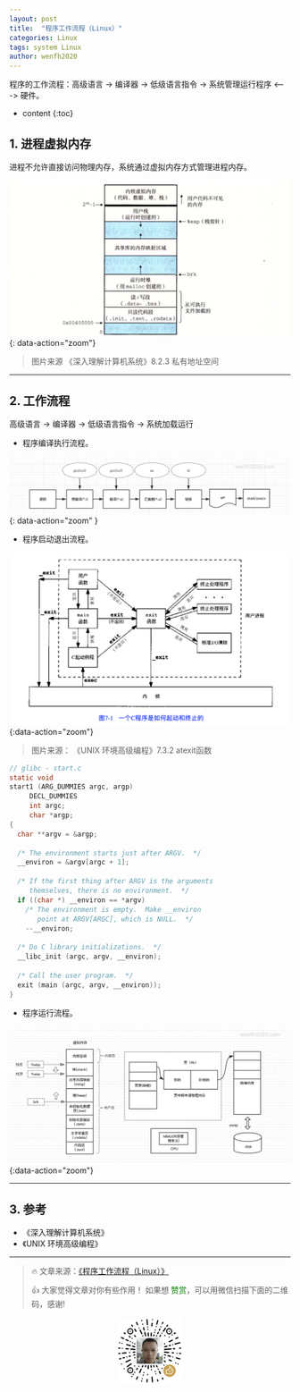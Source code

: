 ```yaml
---
layout: post
title:  "程序工作流程（Linux）"
categories: Linux
tags: system Linux
author: wenfh2020
---
```


程序的工作流程：高级语言 -> 编译器 -> 低级语言指令 -> 系统管理运行程序 <---> 硬件。



* content
{:toc}

## 1. 进程虚拟内存

进程不允许直接访问物理内存，系统通过虚拟内存方式管理进程内存。

![进程地址空间](/images/2020-02-20-14-22-08.png){: data-action="zoom"}

> 图片来源 《深入理解计算机系统》8.2.3 私有地址空间

---

## 2. 工作流程

高级语言 -> 编译器 -> 低级语言指令 -> 系统加载运行

* 程序编译执行流程。

![编译流程](/images/2020-04-28-12-54-46.png){: data-action="zoom" }

* 程序启动退出流程。

![程序启动退出流程](/images/2020-04-29-10-38-48.png){:data-action="zoom"}

> 图片来源： 《UNIX 环境高级编程》7.3.2 atexit函数

```c
// glibc - start.c
static void
start1 (ARG_DUMMIES argc, argp)
     DECL_DUMMIES
     int argc;
     char *argp;
{
  char **argv = &argp;

  /* The environment starts just after ARGV.  */
  __environ = &argv[argc + 1];

  /* If the first thing after ARGV is the arguments
     themselves, there is no environment.  */
  if ((char *) __environ == *argv)
    /* The environment is empty.  Make __environ
       point at ARGV[ARGC], which is NULL.  */
    --__environ;

  /* Do C library initializations.  */
  __libc_init (argc, argv, __environ);

  /* Call the user program.  */
  exit (main (argc, argv, __environ));
}
```

* 程序运行流程。

![程序运行流程](/images/2020-04-29-11-39-52.png){:data-action="zoom"}

---

## 3. 参考

* 《深入理解计算机系统》
* 《UNIX 环境高级编程》

---

> 🔥 文章来源：[《程序工作流程（Linux）》](https://wenfh2020.com/2020/04/29/proc-workflow/)
>
> 👍 大家觉得文章对你有些作用！ 如果想 <font color=green>赞赏</font>，可以用微信扫描下面的二维码，感谢!
<div align=center><img src="/images/2020-08-06-15-49-47.png" width="120"/></div>
